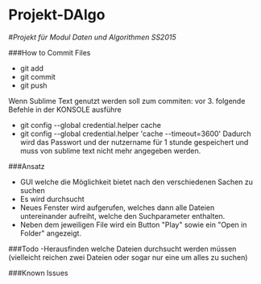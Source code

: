 # Projekt-DAlgo
#*Projekt für Modul Daten und Algorithmen SS2015*

###How to Commit Files
* git add <FILENAME>
* git commit
* git push

Wenn Sublime Text genutzt werden soll zum commiten:
vor 3. folgende Befehle in der KONSOLE ausführe
* git config --global credential.helper cache
* git config --global credential.helper 'cache --timeout=3600'
Dadurch wird das Passwort und der nutzername für 1 stunde gespeichert und muss von sublime text nicht mehr angegeben werden.

###Ansatz
* GUI welche die Möglichkeit bietet nach den verschiedenen Sachen zu suchen
* Es wird durchsucht
* Neues Fenster wird aufgerufen, welches dann alle Dateien untereinander aufreiht, welche den Suchparameter enthalten.
* Neben dem jeweiligen File wird ein Button "Play" sowie ein "Open in Folder" angezeigt.

###Todo
-Herausfinden welche Dateien durchsucht werden müssen (vielleicht reichen zwei Dateien oder sogar nur eine um alles zu suchen)


###Known Issues

